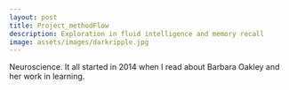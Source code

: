 ```yaml
---
layout: post
title: Project_methodFlow
description: Exploration in fluid intelligence and memory recall
image: assets/images/darkripple.jpg
---
```


Neuroscience. It all started in 2014 when I read about Barbara Oakley and her work in learning.
